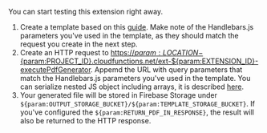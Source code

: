 You can start testing this extension right away. 

1. Create a template based on this [guide](./PREINSTALL.md). Make note of the Handlebars.js parameters you've 
used in the template, as they should match the request you create in the next step.  
1. Create an HTTP request to 
[https://${param:LOCATION}-${param:PROJECT_ID}.cloudfunctions.net/ext-${param:EXTENSION_ID}-executePdfGenerator](). 
Appemd the URL with query parameters that match the Handlebars.js 
parameters you've used in the template. You can serialize nested JS object including arrays, it is described [here](https://www.npmjs.com/package/qs).
1. Your generated file will be stored in Firebase Storage under 
`${param:OUTPUT_STORAGE_BUCKET}/${param:TEMPLATE_STORAGE_BUCKET}`. If you've configured the 
`${param:RETURN_PDF_IN_RESPONSE}`, the result will also be returned to the HTTP response.
